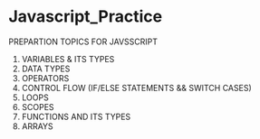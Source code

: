 # Javascript_Practice
 
PREPARTION TOPICS FOR JAVSSCRIPT

1. VARIABLES & ITS TYPES
2. DATA TYPES
3. OPERATORS
4. CONTROL FLOW (IF/ELSE STATEMENTS && SWITCH CASES)
5. LOOPS
6. SCOPES
7. FUNCTIONS AND ITS TYPES
8. ARRAYS
